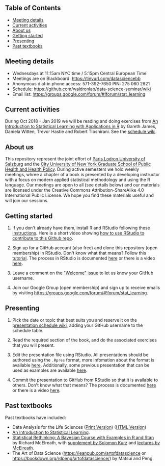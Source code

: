 ## Table of Contents

- [Meeting details](#meeting-details)
- [Current activities](#current-activities)
- [About us](#about-us)
- [Getting started](#getting-started)
- [Presenting](#presenting)
- [Past textbooks](#past-textbooks)

## Meeting details

* Wednesdays at 11:15am NYC time / 5:15pm Central European Time
* Meetings are on Blackboard: https://tinyurl.com/datasciencebb
* Anonymous dial-in phone access: 571-392-7650 PIN: 275 060 2621
* Schedule: https://github.com/waldronlab/data-science-seminar/wiki
* Email list: https://groups.google.com/forum/#!forum/stat_learning

## Current activities

During Oct 2018 - Jan 2019 we will be reading and doing exercises from
[An Introduction to Statistical Learning with Applications in
R](https://www-bcf.usc.edu/~gareth/ISL/) by Gareth James, Daniela
Witten, Trevor Hastie and Robert Tibshirani. See the [schedule
wiki](https://github.com/waldronlab/data-science-seminar/wiki).

## About us

This repository represent the joint effort of [Paris Lodron University
of Salzburg](https://www.uni-salzburg.at/index.php?id=52) and the
[City University of New York Graduate School of Public Health and
Health Policy](http://sph.cuny.edu/). During active semesters we hold
weekly meetings, whree a chapter of a book is presented by a
developing instructor with a focus on modern applied statistical
methodology and using the R language. Our meetings are open to all
(see details below) and our materials are licensed under the Creative
Commons Attribution-ShareAlike 4.0 International Public License. We
hope you find these materials useful and will join our sessions.

## Getting started

1. If you don't already have them, install R and RStudio following
these
[instructions](https://www.ics.uci.edu/~jutts/110/InstallingRandRStudio.pdf). Here
is a short video showing [how to use RStudio to contribute to this
Github repo](http://youtu.be/uHYcDQDbMY8).

2. Sign up for a GitHub account (also free) and clone this repository
(open membership) in RStudio. Don't know what that means? Follow this
[tutorial](https://try.github.io/levels/1/challenges/1). The process
in RStudio is documented
[here](https://support.rstudio.com/hc/en-us/articles/200532077-Version-Control-with-Git-and-SVN)
or there is a video
[here](https://www.rstudio.com/resources/webinars/rstudio-essentials-webinar-series-managing-part-2/).

3. Leave a comment on the ["Welcome"
issue](https://github.com/waldronlab/data-science-seminar/issues/1) to
let us know your GitHub username.

4. Join our Google Group (open membership) and sign up to receive
emails by visiting
https://groups.google.com/forum/#!forum/stat_learning.

## Presenting

1. Pick the date or topic that best suits you and reserve it on the
[presentation schedule
wiki](https://github.com/waldronlab/data-science-seminar/wiki), adding
your GitHub username to the schedule table.

2. Read the required section of the book, and do the associated
exercises that you will present.

3. Edit the presentation file using RStudio. All presentations should
be authored using the `.Rpres` format, more infomation about the
format is available
[here](https://support.rstudio.com/hc/en-us/articles/200486468). Additionally,
some previous presentation that can be used as examples are available
[here](https://github.com/waldronlab/Book_Club/tree/master/Data%20Analysis%20for%20the%20Life%20Sciences).

4. Commit the presentation to GitHub from RStudio so that it is
available to others. Don't know what that means? The process is
documented
[here](https://support.rstudio.com/hc/en-us/articles/200532077-Version-Control-with-Git-and-SVN)
or there is a video
[here](https://www.rstudio.com/resources/webinars/rstudio-essentials-webinar-series-managing-part-2/).

## Past textbooks

Past textbooks have included:
* Data Analysis for the Life Sciences ([Print Version](https://leanpub.com/dataanalysisforthelifesciences/)) ([HTML Version](http://genomicsclass.github.io/book/))
* [An Introduction to Statistical Learning](https://www-bcf.usc.edu/~gareth/ISL/).
* [Statistical Rethinking: A Bayesian Course with Examples in R and Stan](https://xcelab.net/rm/statistical-rethinking/) by Richard McElreath, with [supplement by Solomon Kurz](https://bookdown.org/connect/#/apps/1850/access) and [lectures by McElreath](https://www.youtube.com/channel/UCNJK6_DZvcMqNSzQdEkzvzA/playlists).
* The Art of Data Science (https://leanpub.com/artofdatascience or https://bookdown.org/rdpeng/artofdatascience/) by Matsui and Peng.
